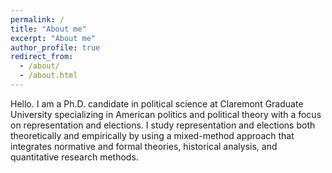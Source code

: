 ```yaml
---
permalink: /
title: "About me"
excerpt: "About me"
author_profile: true
redirect_from: 
  - /about/
  - /about.html
---
```


Hello. I am a Ph.D. candidate in political science at Claremont Graduate University specializing in American politics and political theory with a focus on representation and elections. I study representation and elections both theoretically and empirically by using a mixed-method approach that integrates normative and formal theories, historical analysis, and quantitative research methods. 

